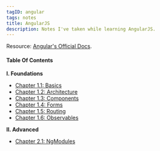 ```yaml
---
tagID: angular
tags: notes
title: AngularJS
description: Notes I've taken while learning AngularJS.
---
```


Resource: [Angular's Official Docs](https://angular.io).

#### Table Of Contents

**I. Foundations**

* [Chapter 1.1: Basics](1.1-Basics)
* [Chapter 1.2: Architecture](1.2-Architecture)
* [Chapter 1.3: Components](1.3-Components)
* [Chapter 1.4: Forms](1.4-Forms)
* [Chapter 1.5: Routing](1.5-Routing)
* [Chapter 1.6: Observables](1.6-Observables)

**II. Advanced**

* [Chapter 2.1: NgModules](2.1-NgModules)
